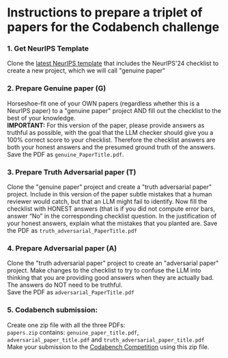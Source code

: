 # Instructions to prepare a triplet of papers for the Codabench challenge


### 1. **Get NeurIPS Template**  
Clone the [latest NeurIPS template](https://media.neurips.cc/Conferences/NeurIPS2024/Styles.zip)  that includes the NeurIPS'24 checklist to create a new project, which we will call "genuine paper"

### 2. **Prepare Genuine paper (G)**  
Horseshoe-fit one of your OWN papers (regardless whether this is a NeurIPS paper) to a "genuine paper" project AND fill out the checklist to the best of your knowledge.  
**IMPORTANT:** For this version of the paper, please provide answers as truthful as possible, with the goal that the LLM checker should give you a 100% correct score to your checklist. Therefore the checklist answers are both your honest answers and the presumed ground truth of the answers.  
Save the PDF as `genuine_PaperTitle.pdf`.

### 3. **Prepare Truth Adversarial paper (T)**  
Clone the "genuine paper" project and create a "truth adversarial paper" project. Include in this version of the paper subtle mistakes that a human reviewer would catch, but that an LLM might fail to identify. Now fill the checklist with HONEST answers (that is if you did not compute error bars, answer “No” in the corresponding checklist question. In the justification of your honest answers, explain what the mistakes that you planted are. 
Save the PDF as `truth_adversarial_PaperTitle.pdf`

### 4. **Prepare Adversarial paper (A)**  
Clone the "truth adversarial paper" project to create an "adversarial paper" project. Make changes to the checklist to try to confuse the LLM into thinking that you are providing good answers when they are actually bad. The answers do NOT need to be truthful.  
Save the PDF as `adversarial_PaperTitle.pdf` 

### 5. **Codabench submission:**  
Create one zip file with all the three PDFs:  
`papers.zip` contains:  `genuine_paper_title.pdf`, `adversarial_paper_title.pdf` and `truth_adversarial_paper_title.pdf`  
Make your submission to the [Codabench Competition](https://www.codabench.org/competitions/2338/?secret_key=9684015e-a9bd-45de-955b-e92f79799763) using this zip file.
